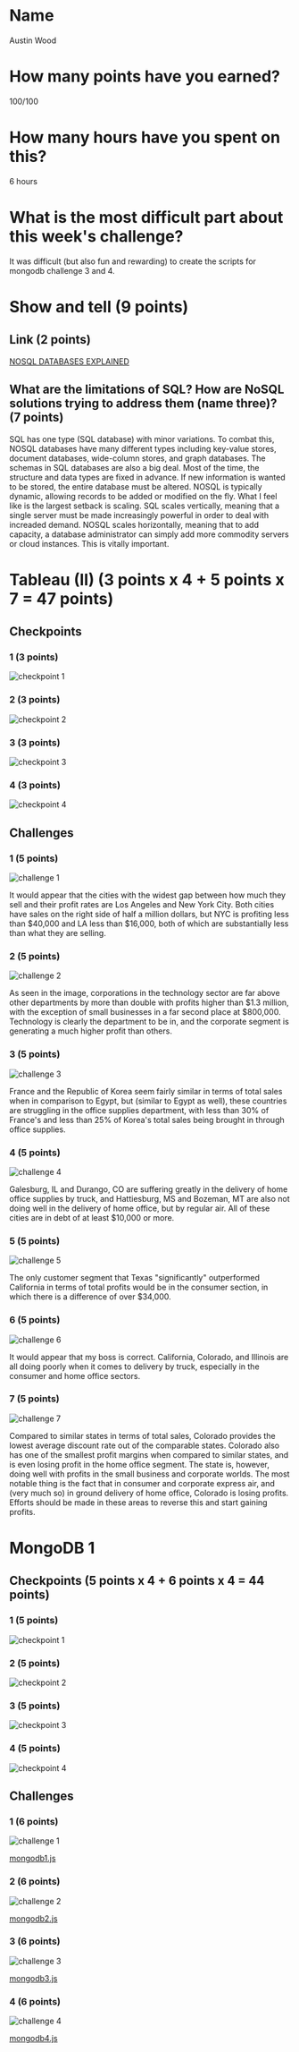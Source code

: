 # Name

Austin Wood

# How many points have you earned?

100/100

# How many hours have you spent on this?

6 hours

# What is the most difficult part about this week's challenge?

It was difficult (but also fun and rewarding) to create the scripts for mongodb challenge 3 and 4.

# Show and tell (9 points)

## Link (2 points)

[NOSQL DATABASES EXPLAINED](http://www.mongodb.com/nosql-explained)

## What are the limitations of SQL? How are NoSQL solutions trying to address them (name three)? (7 points)

SQL has one type (SQL database) with minor variations. To combat this, NOSQL databases have many different types including key-value stores, document databases, wide-column stores, and graph databases. The schemas in SQL databases are also a big deal. Most of the time, the structure and data types are fixed in advance. If new information is wanted to be stored, the entire database must be altered. NOSQL is typically dynamic, allowing records to be added or modified on the fly. What I feel like is the largest setback is scaling. SQL scales vertically, meaning that a single server must be made increasingly powerful in order to deal with increaded demand. NOSQL scales horizontally, meaning that to add capacity, a database administrator can simply add more commodity servers or cloud instances. This is vitally important.

# Tableau (II) (3 points x 4 + 5 points x 7 = 47 points)

## Checkpoints

### 1 (3 points)

![checkpoint 1](images/tableau_cp1.png?raw=true)

### 2 (3 points)

![checkpoint 2](images/tableau_cp2.png?raw=true)

### 3 (3 points)

![checkpoint 3](images/tableau_cp3.png?raw=true)

### 4 (3 points)

![checkpoint 4](images/tableau_cp4.png?raw=true)

## Challenges

### 1 (5 points)

![challenge 1](images/tableau_ch1.png?raw=true)

It would appear that the cities with the widest gap between how much they sell and their profit rates are Los Angeles and New York City. Both cities have sales on the right side of half a million dollars, but NYC is profiting less than $40,000 and LA less than $16,000, both of which are substantially less than what they are selling.

### 2 (5 points)

![challenge 2](images/tableau_ch2.png?raw=true)

As seen in the image, corporations in the technology sector are far above other departments by more than double with profits higher than $1.3 million, with the exception of small businesses in a far second place at $800,000. Technology is clearly the department to be in, and the corporate segment is generating a much higher profit than others.

### 3 (5 points)

![challenge 3](images/tableau_ch3.png?raw=true)

France and the Republic of Korea seem fairly similar in terms of total sales when in comparison to Egypt, but (similar to Egypt as well), these countries are struggling in the office supplies department, with less than 30% of France's and less than 25% of Korea's total sales being brought in through office supplies.

### 4 (5 points)

![challenge 4](images/tableau_ch4.png?raw=true)

Galesburg, IL and Durango, CO are suffering greatly in the delivery of home office supplies by truck, and Hattiesburg, MS and Bozeman, MT are also not doing well in the delivery of home office, but by regular air. All of these cities are in debt of at least $10,000 or more.

### 5 (5 points)

![challenge 5](images/tableau_ch5.png?raw=true)

The only customer segment that Texas "significantly" outperformed California in terms of total profits would be in the consumer section, in which there is a difference of over $34,000.

### 6 (5 points)

![challenge 6](images/tableau_ch6.png?raw=true)

It would appear that my boss is correct. California, Colorado, and Illinois are all doing poorly when it comes to delivery by truck, especially in the consumer and home office sectors.

### 7 (5 points)

![challenge 7](images/tableau_ch7.png?raw=true)

Compared to similar states in terms of total sales, Colorado provides the lowest average discount rate out of the comparable states. Colorado also has one of the smallest profit margins when compared to similar states, and is even losing profit in the home office segment. The state is, however, doing well with profits in the small business and corporate worlds.
The most notable thing is the fact that in consumer and corporate express air, and (very much so) in ground delivery of home office, Colorado is losing profits. Efforts should be made in these areas to reverse this and start gaining profits.


# MongoDB 1

## Checkpoints (5 points x 4 + 6 points x 4 = 44  points)

### 1 (5 points)

![checkpoint 1](images/mongodb_cp1.png?raw=true)

### 2 (5 points)

![checkpoint 2](images/mongodb_cp2.png?raw=true)

### 3 (5 points)

![checkpoint 3](images/mongodb_cp3.png?raw=true)

### 4 (5 points)

![checkpoint 4](images/mongodb_cp4.png?raw=true)

## Challenges

### 1 (6 points)

![challenge 1](images/mongodb_ch1.png?raw=true)

[mongodb1.js](mongodb/mongodb1.js)

### 2 (6 points)

![challenge 2](images/mongodb_ch2.png?raw=true)

[mongodb2.js](mongodb/mongodb2.js)

### 3 (6 points)

![challenge 3](images/mongodb_ch3.png?raw=true)

[mongodb3.js](mongodb/mongodb3.js)

### 4 (6 points)

![challenge 4](images/mongodb_ch4.png?raw=true)

[mongodb4.js](mongodb/mongodb4.js)
